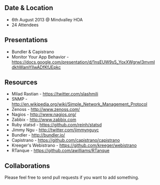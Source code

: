 Date & Location
---------------
- 6th August 2013 @ Mindvalley HOA
- 24 Attendees

Presentations
-------------
- Bundler & Capistrano
- Monitor Your App Behavior - https://docs.google.com/presentation/d/1nsEUW9s5_YoxXWgrwl3mvmIdkhWamYlIwADfKfJEpkc


Resources
---------
- Milad Rastian - https://twitter.com/slashmili
- SNMP - http://en.wikipedia.org/wiki/Simple_Network_Management_Protocol
- Zenoss - http://www.zenoss.com/
- Nagios - http://www.nagios.org/
- Zabbix - http://www.zabbix.com
- Ruby statsd - https://github.com/reinh/statsd
- Jimmy Ngu - http://twitter.com/jimmynguyc
- Bundler - http://bundler.io/
- Capistrano - https://github.com/capistrano/capistrano
- Kreeger's Webistrano - https://github.com/kreeger/webistrano
- RTanque - https://github.com/awilliams/RTanque


Collaborations
--------------
Please feel free to send pull requests if you want to add something.
